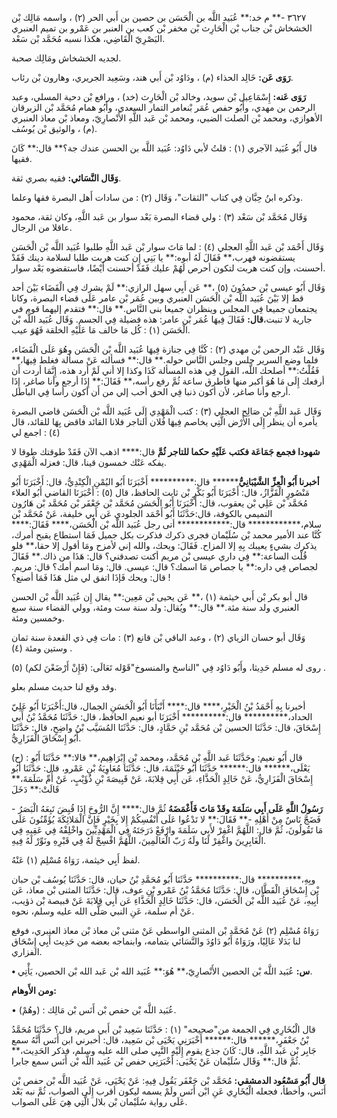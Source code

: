 ٣٦٢٧ -** م خد:** عُبَيد اللَّه بن الْحَسَن بن حصين بن أَبي الحر (٢) ، واسمه مَالِك بْن الخشخاش بْن جناب بْن الْحَارِث بْن مخفر بْن كعب بن العنبر بن عَمْرو بن تميم العنبري البَصْرِيّ الْقَاضِي، هكذا نسبه مُحَمَّد بْن سَعْد.

لجديه الخشخاش ومَالِك صحبة.

**رَوَى عَن:** خَالِد الحذاء (م) ، ودَاوُد بْن أَبي هند، وسَعِيد الجريري، وهارون بْن رئاب.

**رَوَى عَنه:** إِسْمَاعِيل بْن سويد، وخالد بْن الْحَارِث (خد) ، ورافع بْن دحية المسلي، وعبد الرحمن بن مهدي، وأَبُو حفص عُمَر بْنعامر التمار السعدي، وأَبُو همام مُحَمَّد بْن الزبرقان الأهوازي، ومحمد بْن الصلت الضبي، ومحمد بْن عَبد اللَّهِ الأَنْصارِيّ، ومعاذ بْن معاذ العنبري (م) ، والوثيق بْن يُوسُف.

قال أَبُو عُبَيد الآجري (١) : قلتُ لأبي دَاوُد: عُبَيد اللَّه بن الحسن عندك جة؟** قال:** كَانَ فقيها.

**وَقَال النَّسَائي:** فقيه بصري ثقة.

وذكره ابنُ حِبَّان فِي كتاب "الثقات"، وَقَال (٢) : من سادات أَهل البصرة فقها وعلما.

وَقَال مُحَمَّد بْن سَعْد (٣) : ولي قضاء البصرة بَعْد سوار بن عَبد اللَّهِ، وكان ثقة، محمود عاقلا من الرجال.

وَقَال أَحْمَد بْن عَبد اللَّهِ العجلي (٤) : لما مَاتَ سوار بْن عَبد اللَّهِ طلبوا عُبَيد اللَّه بْن الْحَسَن يستقضونه فهرب،** فَقَالَ لَهُ أبوه:** يا بَنِي إِن كنت هربت طلبا لسلامة دينك فَقَدْ أحسنت، وإن كنت هربت لتكون أحرص لَهُمْ عليك فَقَدْ أحسنت أَيْضًا، فاستقضوه بَعْد سوار.

وَقَال أَبُو عيسى بْن حمدُونَ (٥) ،** عَن أَبِي سهل الرازي:** لَمْ يشرك فِي الْقَضَاء بَيْنَ أحد قط إلا بَيْنَ عُبَيد اللَّه بْن الْحَسَن العنبري وبين عُمَر بْن عامر عَلَى قضاء البصرة، وكانا يجتمعان جميعا فِي المجلس وينظران جميعا بنى النَّاس.** قال:** فتقدم إليهما قوم في جارية لا تنبت،**قال:** فَقَالَ فِيهَا عُمَر بْن عامر: هذه فضيلة فِي الجسم. وَقَال عُبَيد اللَّه بْن الْحَسَن (١) : كُل مَا خالف مَا عَلَيْهِ الخلقة فَهُوَ عيب.

وَقَال عَبْد الرحمن بْن مهدي (٢) : كُنَّا فِي جنازة فِيهَا عُبَيد اللَّه بْن الْحَسَن وهُوَ عَلَى الْقَضَاء، فلما وضع السرير جلس وجلس النَّاس حوله.** قال:** فسألته عَنْ مسألة فغلط فِيهَا،** فَقُلْتُ:** أصلحك اللَّه، القول فِي هذه المسألة كَذَا وكذا إلا أني لَمْ أرد هذه، إِنَّمَا أردت أَن أرفعك إِلَى مَا هُوَ أكبر منها فأطرق ساعة ثُمَّ رفع رأسه،** فَقَالَ:** إِذَا أرجع وأنا صاغر، إِذَا أرجع وأنا صاغر، لأن أكون ذنبا فِي الحق أحب إلي من أَن أكون رأسا فِي الباطل.

وَقَال عَبد اللَّهِ بْن صَالِح العجلي (٣) : كتب الْمَهْدِي إِلَى عُبَيد اللَّه بْن الْحَسَن قاضي البصرة يأمره أن ينظر إِلَى الأَرْض الَّتِي يخاصم فِيهَا فُلان التاجر فلانا القائد فاقض بِهَا للقائد، قال (٤) : اجمع لي

**شهودا فجمع جَمَاعَة فكتب عَلَيْهِ حكما للتاجر ثُمَّ** قال:**** اذهب الآن فَقَدْ طوقتك طوقا لا يفكه عَنْك خمسون قينا، قال: فعزله الْمَهْدِي.

**أخبرنا أَبُو الْعِزِّ الشَّيْبَانِيُّ******** قال:********** أَخْبَرَنَا أَبُو اليُمْنِ الْكِنْدِيُّ، قال: أَخْبَرَنَا أَبُو مَنْصُورٍ الْقَزَّازُ، قال: أَخْبَرَنَا أَبُو بَكْرٍ بْن ثابت الحافظ، قال (٥) : أَخْبَرَنَا القاضي أَبُو العلاء مُحَمَّد بْن عَلِي بْن يعقوب، قال: أَخْبَرَنَا أَبُو الْحَسَن مُحَمَّد بْن جَعْفَر بْن مُحَمَّد بْن هَارُون التميمي بالكوفة، قال:حَدَّثَنَا أَبُو أَحْمَد الجلودي عَن أَبِي خليفة، عَنْ مُحَمَّد بْن سلام،************ قال:************ أتى رجل عُبَيد اللَّه بْن الْحَسَن،**** فَقَالَ:**** كُنَّا عند الأمير محمد بْن سُلَيْمان فجرى ذكرك فذكرت بكل جميل فَمَا استطاع يقبح أمرك، يذكرك بشيءٍ يعيبك بِهِ إلا المزاح. فَقَالَ: ويحك، والله إني لأمزح ومَا أقول إلا حقا،** فلو قُلْت الساعة:** فِي داري عيسى بْن مريم أكنت تصدقني؟ قال: هَذَا من ذاك.** فَقَالَ لجصاص فِي داره:** يا جصاص مَا اسمك؟ قال: عيسى. قال: ومَا اسم أمك؟ قال: مريم. قال: ويحك فَإذَا اتفق لي مثل هَذَا فَمَا أصنع؟ !

قال أبو بكر بْن أَبي خيثمة (١) ،** عَن يحيى بْن مَعِين:** يقال إِن عُبَيد اللَّه بْن الحسن العنبري ولد سنة مئة.** قال:** ويُقال: ولد سنة ست ومئة، وولي القضاء سنة سبع وخمسين ومئة.

وَقَال أبو حسان الزياي (٢) ، وعبد الباقي بْن قانع (٣) : مات فِي ذي القعدة سنة ثمان وستين ومئة (٤) .

روى له مسلم حَدِيثا، وأَبُو دَاوُد فِي "الناسخ والمنسوخ"قَوْله تَعَالَى: (فَإِنْ أَرْضَعْنَ لكم) (٥) .

وقد وقع لنا حديث مسلم بعلو.

أخبرنا بِهِ أَحْمَدُ بْنُ الْخَيْرِ،**** قال:**** أَنْبَأَنَا أَبُو الْحَسَنِ الجمال، قال:أَخْبَرَنَا أَبُو عَلِيّ الحداد،********** قال:********** أَخْبَرَنَا أبو نعيم الحافظ، قال: حَدَّثَنَا مُحَمَّدُ بْنُ أَبي إِسْحَاقَ، قال: حَدَّثَنَا الحسين بْن مُحَمَّد بْنِ حَمَّادٍ، قال: حَدَّثَنَا المُسَيَّب بْنُ واضِحٍ، قال: حَدَّثَنَا أَبُو إِسْحَاقَ الْفَزَارِيُّ.

(ح) : قال أَبُو نعيم: وحَدَّثَنَا عَبد اللَّهِ بْن مُحَمَّد، ومحمد بْن إِبْرَاهِيم،** قالا:** حَدَّثَنَا أَبُو يَعْلَى،****** قال:****** حَدَّثَنَا أَبُو خَيْثَمَةَ، قال: حَدَّثَنَا مُعَاوِيَةُ بْنِ عَمْرو، قال: حَدَّثَنَا أَبُو إِسْحَاقَ الْفَزَارِيُّ، عَنْ خَالِدٍ الْحَذَّاءِ، عَن أَبِي قِلابَةَ، عَنْ قَبِيصَةَ بْنِ ذُؤَيْبٍ، عَنْ أُمِّ سَلَمَةَ،** قَالَتْ:** دَخَلَ

**رَسُولُ اللَّهِ عَلَى أَبِي سَلَمَةَ وقَدْ مَاتَ فَأَغْمَضَهُ** ثُمَّ قال:**** إِنَّ الرُّوحَ إِذَا قُبِضَ تَبِعَهُ الْبَصَرُ - فَضَجَّ نَاسٌ مِنْ أَهْلِهِ -** فَقَالَ:** لا تَدْعُوا عَلَى أَنْفُسِكُمْ إِلا بِخَيْرٍ فَإِنَّ الْمَلائِكَةَ يُؤَمِّنُونَ عَلَى مَا تَقُولُونَ، ثُمَّ قال: اللَّهُمَّ اغْفِرْ لأَبِي سَلَمَةَ وارْفَعْ دَرَجَتَهُ فِي الْمَهْدِيِّينَ واخْلِفْهُ فِي عَقِبِهِ فِي الْغَابِرِينَ واغْفِرْ لَنَا ولَهُ رَبّ الْعَالَمِينَ، اللَّهُمَّ افْسِحْ لَهُ فِي قَبْرِهِ ونَوِّرْ لَهُ فِيهِ.

لفظ أَبِي خيثمة، رَوَاهُ مُسْلِم (١) عَنْهُ.

وبِهِ،********** قال:********** حَدَّثَنَا أَبُو مُحَمَّدِ بْنُ حيان، قال: حَدَّثَنَا يُوسُف بْن حبان بْن إِسْحَاق الْقَطَّان، قال: حَدَّثَنَا مُحَمَّدُ بْنُ عَمْرو بْنِ عوف، قال: حَدَّثَنَا المثنى بْن معاذ، عَن أَبِيهِ، عَنْ عُبَيد اللَّه بْن الْحَسَن، قال: حَدَّثَنَا خَالِدٍ الْحَذَّاءِ عَن أَبِي قِلابَةَ عَنْ قبيصة بْن ذؤيب، عَنْ أم سلمة، عَنِ النبي صَلَّى الله عليه وسلم، نحوه.

رَوَاهُ مُسْلِم (٢) عَنْ مُحَمَّد بْن المثنى الواسطي عَنْ مثنى بْن معاذ بْن معاذ العنبري، فوقع لنا بَدَلا عَالِيًا، ورَوَاهُ أَبُو دَاوُدَ والنَّسَائي بتمامه، وابنماجه بعضه من حَدِيث أَبِي إِسْحَاق الفزاري.

**• س:** عُبَيد اللَّه بْن الحصين الأَنْصارِيّ،** هُوَ:** عُبَيد الله بْن عَبد الله بْن الحصين، يَأْتِي.

**ومن الأَوهام:**

• (وهُمْ) : عُبَيد اللَّه بْن حفص بْن أَنَس بْن مَالِك.

قال الْبُخَارِي فِي الجمعة من"صحيحه" (١) : حَدَّثَنَا سَعِيد بْن أَبي مريم، قال؟ حَدَّثَنَا مُحَمَّدُ بْنُ جَعْفَرٍ،****** قال:****** أَخْبَرَنِي يَحْيَى بْن سَعِيد، قال: أخبرني ابن أَنَس أَنَّهُ سمع جَابِر بْن عَبد اللَّهِ، قال: كَانَ جذع يقوم إِلَيْهِ النَّبِي صلى الله عليه وسلم، فذكر الحَدِيث،** ثُمَّ قال:** وَقَال سُلَيْمان عَنْ يَحْيَى: أَخْبَرَنِي حفص بْن عُبَيد اللَّه بْن أَنَس سمع جابرا.

**قال أَبُو مَسْعُود الدمشقي:** مُحَمَّد بْن جَعْفَر يَقُول فِيهِ: عَنْ يَحْيَى، عَنْ عُبَيد اللَّه بْن حفص بْن أَنَس، وأخطأ، فجعله الْبُخَارِي عَنِ ابْن أَنَس ولَمْ يسمه ليكون أقرب إِلَى الصواب، ثُمَّ نبه بَعْد عَلَى رواية سُلَيْمان بْن بلال الَّتِي هِيَ عَلَى الصواب.